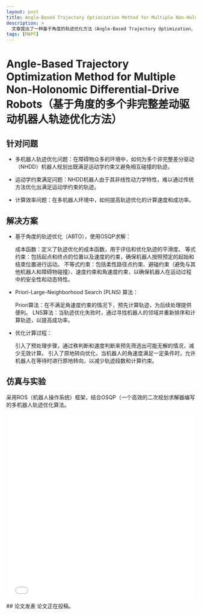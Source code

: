 ```yaml
---
layout: post
title: Angle-Based Trajectory Optimization Method for Multiple Non-Holonomic Differential-Drive Robots（基于角度的多个非完整差动驱动机器人轨迹优化方法）
description: >
  文章提出了一种基于角度的轨迹优化方法（Angle-Based Trajectory Optimization, ABTO），用于在障碍物丰富的环境中优化多个NHDD机器人的轨迹。由于NHDD机器人的非线性动力学特性，传统方法难以优化符合运动学约束的轨迹。文章通过将NHDD机器人模型转换为具有角速度约束的单车模型来线性化非线性约束。为了应对多机器人和障碍物的环境，提出了Priori-Large-Neighborhood Search (PLNS) 算法，该算法通过修复不可行轨迹来应用角速度约束，并提高了成功率。文章在计算速度和成功率上取得了显著提升，并超过了其他轨迹优化算法。
tags: [MAPF]
---
```

# Angle-Based Trajectory Optimization Method for Multiple Non-Holonomic Differential-Drive Robots（基于角度的多个非完整差动驱动机器人轨迹优化方法）
## 针对问题

* 多机器人轨迹优化问题：在障碍物众多的环境中，如何为多个非完整差分驱动（NHDD）机器人规划出既满足运动学约束又避免相互碰撞的轨迹。

* 运动学约束满足问题：NHDD机器人由于其非线性动力学特性，难以通过传统方法优化出满足运动学约束的轨迹。

* 计算效率问题：在多机器人环境中，如何提高轨迹优化的计算速度和成功率。


## 解决方案

* 基于角度的轨迹优化（ABTO），使用OSQP求解：

    成本函数：定义了轨迹优化的成本函数，用于评估和优化轨迹的平滑度。
    等式约束：包括起点和终点的位置以及速度的约束，确保机器人按照预定的起始和结束位置进行运动。
    不等式约束：包括柔性路径点约束、避碰约束（避免与其他机器人和障碍物碰撞）、速度约束和角速度约束，以确保机器人在运动过程中的安全性和动态特性。

* Priori-Large-Neighborhood Search (PLNS) 算法：

    Priori算法：在不满足角速度约束的情况下，预先计算轨迹，为后续处理提供便利。
    LNS算法：当轨迹优化失败时，通过寻找机器人的邻域并重新排序和计算轨迹，以提高成功率。

* 优化计算过程：

    引入了预处理步骤，通过秩判断和速度判断来预先筛选出可能无解的情况，减少无效计算。
    引入了原地转向优化，当机器人的角速度满足一定条件时，允许机器人在等待时进行原地转向，以减少轨迹段数和计算约束。





## 仿真与实验
采用ROS（机器人操作系统）框架，结合OSQP（一个高效的二次规划求解器编写的多机器人轨迹优化算法。
<iframe src="//player.bilibili.com/player.html?isOutside=true&aid=113039428813690&bvid=BV1U1sue8EXL&cid=25622479904&p=1" scrolling="no"  border="0"  frameborder="no"  framespacing="0" allowfullscreen="true" width="100%"  height="500px"> </iframe>
## 论文发表
论文正在投稿。


